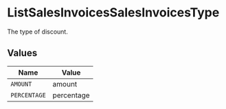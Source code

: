 # ListSalesInvoicesSalesInvoicesType

The type of discount.


## Values

| Name         | Value        |
| ------------ | ------------ |
| `AMOUNT`     | amount       |
| `PERCENTAGE` | percentage   |